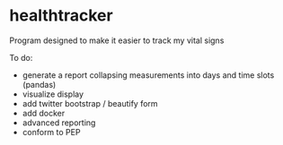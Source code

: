 # healthtracker

Program designed to make it easier to track my vital signs

To do:
* generate a report collapsing measurements into days and time slots (pandas)
* visualize display
* add twitter bootstrap / beautify form
* add docker
* advanced reporting
* conform to PEP